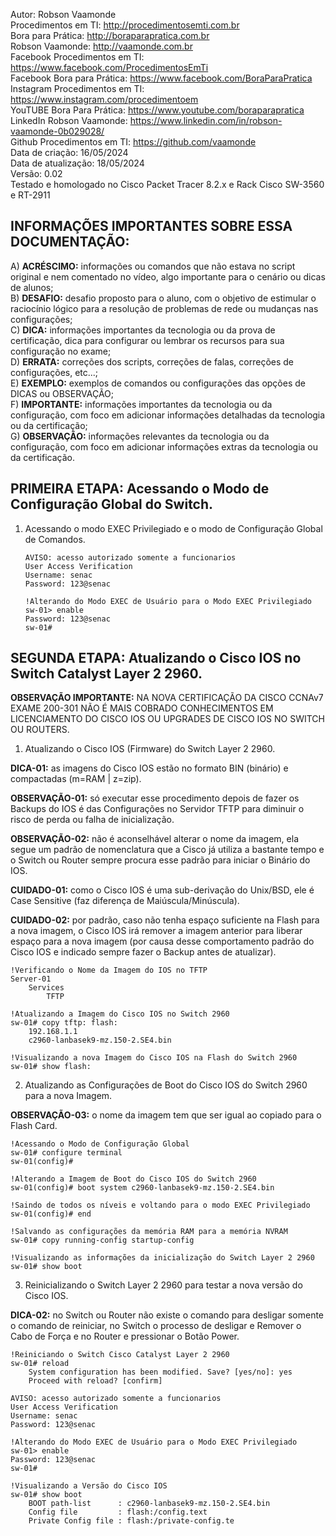 Autor: Robson Vaamonde<br>
Procedimentos em TI: http://procedimentosemti.com.br<br>
Bora para Prática: http://boraparapratica.com.br<br>
Robson Vaamonde: http://vaamonde.com.br<br>
Facebook Procedimentos em TI: https://www.facebook.com/ProcedimentosEmTi<br>
Facebook Bora para Prática: https://www.facebook.com/BoraParaPratica<br>
Instagram Procedimentos em TI: https://www.instagram.com/procedimentoem<br>
YouTUBE Bora Para Prática: https://www.youtube.com/boraparapratica<br>
LinkedIn Robson Vaamonde: https://www.linkedin.com/in/robson-vaamonde-0b029028/<br>
Github Procedimentos em TI: https://github.com/vaamonde<br>
Data de criação: 16/05/2024<br>
Data de atualização: 18/05/2024<br>
Versão: 0.02<br>
Testado e homologado no Cisco Packet Tracer 8.2.x e Rack Cisco SW-3560 e RT-2911

## INFORMAÇÕES IMPORTANTES SOBRE ESSA DOCUMENTAÇÃO:

A) **ACRÉSCIMO:** informações ou comandos que não estava no script original e nem comentado no vídeo, algo importante para o cenário ou dicas de alunos;<br>
B) **DESAFIO:** desafio proposto para o aluno, com o objetivo de estimular o raciocínio lógico para a resolução de problemas de rede ou mudanças nas configurações;<br>
C) **DICA:** informações importantes da tecnologia ou da prova de certificação, dica para configurar ou lembrar os recursos para sua configuração no exame;<br>
D) **ERRATA:** correções dos scripts, correções de falas, correções de configurações, etc...;<br>
E) **EXEMPLO:** exemplos de comandos ou configurações das opções de DICAS ou OBSERVAÇÃO;<br>
F) **IMPORTANTE:** informações importantes da tecnologia ou da configuração, com foco em adicionar informações detalhadas da tecnologia ou da certificação;<br>
G) **OBSERVAÇÃO:** informações relevantes da tecnologia ou da configuração, com foco em adicionar informações extras da tecnologia ou da certificação.

## PRIMEIRA ETAPA: Acessando o Modo de Configuração Global do Switch.

01. Acessando o modo EXEC Privilegiado e o modo de Configuração Global de Comandos.

		AVISO: acesso autorizado somente a funcionarios
		User Access Verification
		Username: senac
		Password: 123@senac

		!Alterando do Modo EXEC de Usuário para o Modo EXEC Privilegiado
		sw-01> enable
		Password: 123@senac
		sw-01#

## SEGUNDA ETAPA: Atualizando o Cisco IOS no Switch Catalyst Layer 2 2960.

**OBSERVAÇÃO IMPORTANTE:** NA NOVA CERTIFICAÇÃO DA CISCO CCNAv7 EXAME 200-301 NÃO É MAIS COBRADO CONHECIMENTOS EM LICENCIAMENTO DO CISCO IOS OU UPGRADES DE CISCO IOS NO SWITCH OU ROUTERS.

01. Atualizando o Cisco IOS (Firmware) do Switch Layer 2 2960.

**DICA-01:** as imagens do Cisco IOS estão no formato BIN (binário) e compactadas (m=RAM | z=zip).

**OBSERVAÇÃO-01:** só executar esse procedimento depois de fazer os Backups do IOS é das Configurações no Servidor TFTP para diminuir o risco de perda ou falha de inicialização.

**OBSERVAÇÃO-02:** não é aconselhável alterar o nome da imagem, ela segue um padrão de nomenclatura que a Cisco já utiliza a bastante tempo e o Switch ou Router sempre procura esse padrão para iniciar o Binário do IOS.

**CUIDADO-01:** como o Cisco IOS é uma sub-derivação do Unix/BSD, ele é Case Sensitive (faz diferença de Maiúscula/Minúscula).

**CUIDADO-02:** por padrão, caso não tenha espaço suficiente na Flash para a nova imagem, o Cisco IOS irá remover a imagem anterior para liberar espaço para a nova imagem (por causa desse comportamento padrão do Cisco IOS e indicado sempre fazer o Backup antes de atualizar).

	!Verificando o Nome da Imagem do IOS no TFTP
	Server-01
		Services
			TFTP

	!Atualizando a Imagem do Cisco IOS no Switch 2960
	sw-01# copy tftp: flash:
		192.168.1.1
		c2960-lanbasek9-mz.150-2.SE4.bin
	
	!Visualizando a nova Imagem do Cisco IOS na Flash do Switch 2960
	sw-01# show flash:

02. Atualizando as Configurações de Boot do Cisco IOS do Switch 2960 para a nova Imagem.

**OBSERVAÇÃO-03:** o nome da imagem tem que ser igual ao copiado para o Flash Card.

	!Acessando o Modo de Configuração Global
	sw-01# configure terminal
	sw-01(config)#

	!Alterando a Imagem de Boot do Cisco IOS do Switch 2960
	sw-01(config)# boot system c2960-lanbasek9-mz.150-2.SE4.bin

	!Saindo de todos os níveis e voltando para o modo EXEC Privilegiado
	sw-01(config)# end

	!Salvando as configurações da memória RAM para a memória NVRAM
	sw-01# copy running-config startup-config

	!Visualizando as informações da inicialização do Switch Layer 2 2960
	sw-01# show boot
	
03. Reinicializando o Switch Layer 2 2960 para testar a nova versão do Cisco IOS.

**DICA-02:** no Switch ou Router não existe o comando para desligar somente o comando de reiniciar, no Switch o processo de desligar e Remover o Cabo de Força e no Router e pressionar o Botão Power.

	!Reiniciando o Switch Cisco Catalyst Layer 2 2960
	sw-01# reload
		System configuration has been modified. Save? [yes/no]: yes
		Proceed with reload? [confirm]

	AVISO: acesso autorizado somente a funcionarios
	User Access Verification
	Username: senac
	Password: 123@senac

	!Alterando do Modo EXEC de Usuário para o Modo EXEC Privilegiado
	sw-01> enable
	Password: 123@senac
	sw-01#

	!Visualizando a Versão do Cisco IOS
	sw-01# show boot
		BOOT path-list      : c2960-lanbasek9-mz.150-2.SE4.bin
		Config file         : flash:/config.text
		Private Config file : flash:/private-config.te